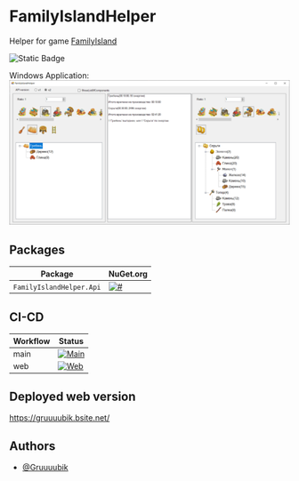 # FamilyIslandHelper

Helper for game [FamilyIsland](https://play.google.com/store/apps/details?id=com.MelsoftGames.FamilyIslandFarm&pcampaignid=web_share)

![Static Badge](https://img.shields.io/badge/Gruuuubik-FamilyIslandHelper-FamilyIslandHelper)

Windows Application:
![Windows Application](WinFormsScreen1.png "Windows Application")

## Packages

| Package | NuGet.org |
|---------|-----------|
| `FamilyIslandHelper.Api` | [![#](https://img.shields.io/nuget/v/FamilyIslandHelper.Api.svg)](https://www.nuget.org/packages/FamilyIslandHelper.Api/) |


## CI-CD

| Workflow     | Status                                   |
|--------------|------------------------------------------|
| main         | [![Main](https://github.com/Gruuuubik/FamilyIslandHelper/actions/workflows/desktop.yml/badge.svg?branch=main)](https://github.com/Gruuuubik/FamilyIslandHelper/actions/workflows/desktop.yml) |
| web          | [![Web](https://github.com/Gruuuubik/FamilyIslandHelper/actions/workflows/web.yml/badge.svg?branch=web)](https://github.com/Gruuuubik/FamilyIslandHelper/actions/workflows/web.yml) |


## Deployed web version

https://gruuuubik.bsite.net/


## Authors

- [@Gruuuubik](https://www.github.com/Gruuuubik)
